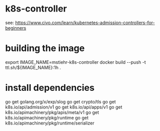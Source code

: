 # k8s-controller

see: https://www.civo.com/learn/kubernetes-admission-controllers-for-beginners

# building the image
export IMAGE_NAME=mstiehr-k8s-controller
docker build --push -t ttl.sh/${IMAGE_NAME}:1h .

# install dependencies
go get golang.org/x/exp/slog
go get crypto/tls
go get k8s.io/api/admission/v1
go get k8s.io/api/apps/v1
go get k8s.io/apimachinery/pkg/apis/meta/v1
go get k8s.io/apimachinery/pkg/runtime
go get k8s.io/apimachinery/pkg/runtime/serializer
